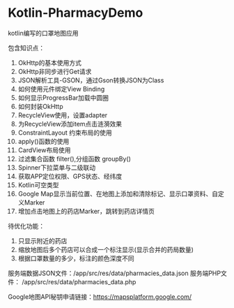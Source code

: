 # Kotlin-PharmacyDemo
kotlin编写的口罩地图应用  

包含知识点：  
   1. OkHttp的基本使用方式  
   2. OkHttp非同步进行Get请求  
   3. JSON解析工具-GSON，通过Gson转换JSON为Class  
   4. 如何使用元件绑定View Binding  
   5. 如何显示ProgressBar加载中圆圈  
   6. 如何封装OkHttp  
   7. RecycleView使用，设置adapter  
   8. 为RecycleView添加item点击涟漪效果  
   9. ConstraintLayout 约束布局的使用  
   10. apply()函数的使用  
   11. CardView布局使用  
   12. 过滤集合函数 filter(),分组函数 groupBy()
   13. Spinner下拉菜单与二级联动
   14. 获取APP定位权限、GPS状态、经纬度
   15. Kotlin可空类型
   16. Google Map显示当前位置、在地图上添加和清除标记、显示口罩资料、自定义Marker
   17. 增加点击地图上的药店Marker，跳转到药店详情页 

待优化功能：
   1. 只显示附近的药店
   2. 缩放地图后多个药店可以合成一个标注显示(显示合并的药局数量)
   3. 根据口罩数量的多少，标注的颜色深度不同

服务端数据JSON文件：/app/src/res/data/pharmacies_data.json
服务端PHP文件：    /app/src/res/data/pharmacies_data.php
  
Google地图API秘钥申请链接：https://mapsplatform.google.com/


    
